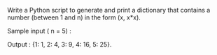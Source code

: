 

Write a Python script to generate and print a dictionary that contains a number (between 1 and n) in the form (x, x*x).

Sample input ( n = 5) :

Output : {1: 1, 2: 4, 3: 9, 4: 16, 5: 25}.
